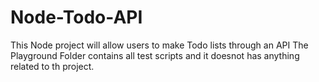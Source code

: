 # Node-Todo-API
This Node project will allow users to make Todo lists through an API
The Playground Folder contains all test scripts and it doesnot has anything related to th project.
